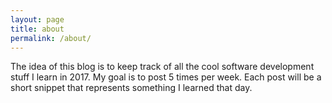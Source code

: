 ```yaml
---
layout: page
title: about
permalink: /about/
---
```


The idea of this blog is to keep track of all the cool software development stuff I learn in 2017. My goal is to post 5 times per week. Each post will be a short snippet that represents something I learned that day.
